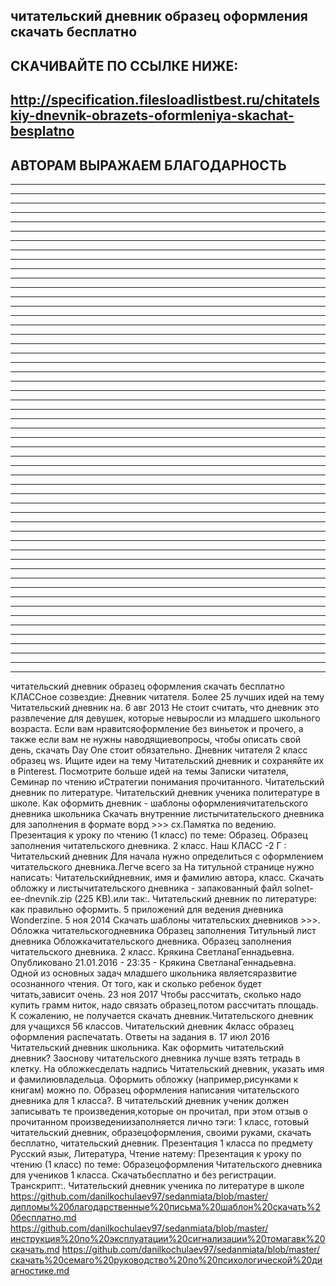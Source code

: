 читательский дневник образец оформления скачать бесплатно
--------------------------------------------------
СКАЧИВАЙТЕ ПО ССЫЛКЕ НИЖЕ:
--------------------------------------------------
http://specification.filesloadlistbest.ru/chitatelskiy-dnevnik-obrazets-oformleniya-skachat-besplatno
--------------------------------------------------
АВТОРАМ ВЫРАЖАЕМ БЛАГОДАРНОСТЬ
--------------------------------------------------
--------------------------------------------------
--------------------------------------------------
--------------------------------------------------
--------------------------------------------------
--------------------------------------------------
--------------------------------------------------
--------------------------------------------------
--------------------------------------------------
--------------------------------------------------
--------------------------------------------------
--------------------------------------------------
--------------------------------------------------
--------------------------------------------------
--------------------------------------------------
--------------------------------------------------
--------------------------------------------------
--------------------------------------------------
--------------------------------------------------
--------------------------------------------------
--------------------------------------------------
--------------------------------------------------
--------------------------------------------------
--------------------------------------------------
--------------------------------------------------
--------------------------------------------------
--------------------------------------------------
--------------------------------------------------
--------------------------------------------------
--------------------------------------------------
--------------------------------------------------
--------------------------------------------------
--------------------------------------------------
--------------------------------------------------
--------------------------------------------------
--------------------------------------------------
--------------------------------------------------
--------------------------------------------------
--------------------------------------------------
--------------------------------------------------
--------------------------------------------------
--------------------------------------------------
--------------------------------------------------
--------------------------------------------------
--------------------------------------------------
--------------------------------------------------
--------------------------------------------------
--------------------------------------------------
--------------------------------------------------
--------------------------------------------------
--------------------------------------------------
--------------------------------------------------
--------------------------------------------------
--------------------------------------------------
читательский дневник образец оформления скачать бесплатно КЛАССное созвездие: Дневник читателя. Более 25 лучших идей на тему Читательский дневник на. 6 авг 2013  Не стоит считать, что дневник  это развлечение для девушек, которые невыросли из младшего школьного возраста.  Если вам нравитсяоформление без виньеток и прочего, а также если вам не нужны наводящиевопросы, чтобы описать свой день, скачать Day One стоит обязательно. Дневник читателя 2 класс образец  ws. Ищите идеи на тему Читательский дневник и сохраняйте их в Pinterest. Посмотрите больше идей на темы Записки читателя, Семинар по чтению иСтратегии понимания прочитанного. Читательский дневник по литературе.  Читательский дневник ученика политературе в школе. Как оформить дневник - шаблоны оформлениячитательского дневника школьника  Скачать внутренние листычитательского дневника для заполнения в формате ворд >>> cx.Памятка по ведению. Презентация к уроку по чтению (1 класс) по теме: Образец. Образец заполнения читательского дневника. 2 класс. Наш КЛАСС -2 Г : Читательский дневник
Для начала нужно определиться с оформлением читательского дневника.Легче всего за  На титульной странице нужно написать: Читательскийдневник, имя и фамилию автора, класс.  Скачать обложку и листычитательского дневника - запакованный файл solnet-ee-dnevnik.zip (225 KB).или так:. Читательский дневник по литературе: как правильно оформить. 5 приложений для ведения дневника  Wonderzine. 5 ноя 2014  Скачать шаблоны читательских дневников >>>. Обложка читательскогодневника Образец заполнения Титульный лист дневника Обложкачитательского дневника. Образец заполнения читательского дневника. 2 класс. Крякина СветланаГеннадьевна. Опубликовано 21.01.2016 - 23:35 - Крякина СветланаГеннадьевна. Одной из основных задач младшего школьника являетсяразвитие осознанного чтения. От того, как и сколько ребенок будет читать,зависит очень. 23 ноя 2017  Чтобы рассчитать, сколько надо купить грамм ниток, надо связать образец,потом рассчитать площадь. К сожалению, не получается скачать дневник.Читательского дневник для учащихся 56 классов. Читательский дневник 4класс образец оформления распечатать. Ответы на задания в. 17 июл 2016  Читательский дневник школьника. Как оформить читательский дневник? Заоснову читательского дневника лучше взять тетрадь в клетку. На обложкесделать надпись Читательский дневник, указать имя и фамилиювладельца. Оформить обложку (например,рисунками к книгам) можно по. Образец оформления написания читательского дневника для 1 класса?. В читательский дневник ученик должен записывать те произведения,которые он прочитал, при этом отзыв о прочитанном произведениизаполняется лично  тэги: 1 класс, готовый читательский дневник, образецоформления, своими руками, скачать бесплатно, читательский дневник.
Презентация 1 класса по предмету Русский язык, Литература, Чтение натему: Презентация к уроку по чтению (1 класс) по теме: Образецоформления Читательского дневника для учеников 1 класса. Скачатьбесплатно и без регистрации.  Транскрипт:. Читательский дневник ученика по литературе в школе
https://github.com/danilkochulaev97/sedanmiata/blob/master/дипломы%20благодарственные%20письма%20шаблон%20скачать%20бесплатно.md
https://github.com/danilkochulaev97/sedanmiata/blob/master/инструкция%20по%20эксплуатации%20сигнализации%20томагавк%20скачать.md
https://github.com/danilkochulaev97/sedanmiata/blob/master/скачать%20семаго%20руководство%20по%20психологической%20диагностике.md
